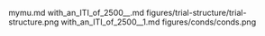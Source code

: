 mymu.md
with_an_ITI_of_2500__.md
figures/trial-structure/trial-structure.png
with_an_ITI_of_2500__1.md
figures/conds/conds.png
